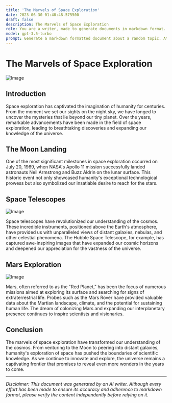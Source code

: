 ```yaml
---
title: 'The Marvels of Space Exploration'
date: 2023-06-30 01:40:48.575500
draft: false
description: The Marvels of Space Exploration
role: You are a writer, made to generate documents in markdown format. It is very important that all of the documents you generate are in valid markdown format.
model: gpt-3.5-turbo
prompt: Generate a markdown formatted document about a random topic. At the bottom, include a disclaimer explaining that the document was generated by you. The first line of the document should be the title. Make sure that the entire document is in proper markdown format, using a mix of various tags to make the document visually appealing.
---
```


# The Marvels of Space Exploration

![Image](https://example.com/space_image.jpg)

## Introduction

Space exploration has captivated the imagination of humanity for centuries. From the moment we set our sights on the night sky, we have longed to uncover the mysteries that lie beyond our tiny planet. Over the years, remarkable advancements have been made in the field of space exploration, leading to breathtaking discoveries and expanding our knowledge of the universe.

## The Moon Landing

One of the most significant milestones in space exploration occurred on July 20, 1969, when NASA's Apollo 11 mission successfully landed astronauts Neil Armstrong and Buzz Aldrin on the lunar surface. This historic event not only showcased humanity's exceptional technological prowess but also symbolized our insatiable desire to reach for the stars.

## Space Telescopes

![Image](https://example.com/telescope_image.jpg)

Space telescopes have revolutionized our understanding of the cosmos. These incredible instruments, positioned above the Earth's atmosphere, have provided us with unparalleled views of distant galaxies, nebulas, and other celestial phenomena. The Hubble Space Telescope, for example, has captured awe-inspiring images that have expanded our cosmic horizons and deepened our appreciation for the vastness of the universe.

## Mars Exploration

![Image](https://example.com/mars_image.jpg)

Mars, often referred to as the "Red Planet," has been the focus of numerous missions aimed at exploring its surface and searching for signs of extraterrestrial life. Probes such as the Mars Rover have provided valuable data about the Martian landscape, climate, and the potential for sustaining human life. The dream of colonizing Mars and expanding our interplanetary presence continues to inspire scientists and visionaries.

## Conclusion

The marvels of space exploration have transformed our understanding of the cosmos. From venturing to the Moon to peering into distant galaxies, humanity's exploration of space has pushed the boundaries of scientific knowledge. As we continue to innovate and explore, the universe remains a captivating frontier that promises to reveal even more wonders in the years to come.

---

*Disclaimer: This document was generated by an AI writer. Although every effort has been made to ensure its accuracy and adherence to markdown format, please verify the content independently before relying on it.*